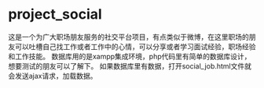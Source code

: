 # project_social
这是一个为广大职场朋友服务的社交平台项目，有点类似于微博，在这里职场的朋友可以吐槽自己找工作或者工作中的心情，可以分享或者学习面试经验，职场经验和工作技能。
数据库用的是xampp集成环境，php代码里有简单的数据库设计，想要测试的朋友可以了解下。
如果数据库里有数据，打开social_job.html文件就会发送ajax请求，加载数据。
